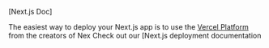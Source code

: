 

[Next.js Doc] 
  
The easiest way to deploy your Next.js app is to use the [Vercel Platform](https/vereomnewuiumdltmflxmetap&tmentprd) from the creators of Nex
Check out our [Next.js deployment documentation
